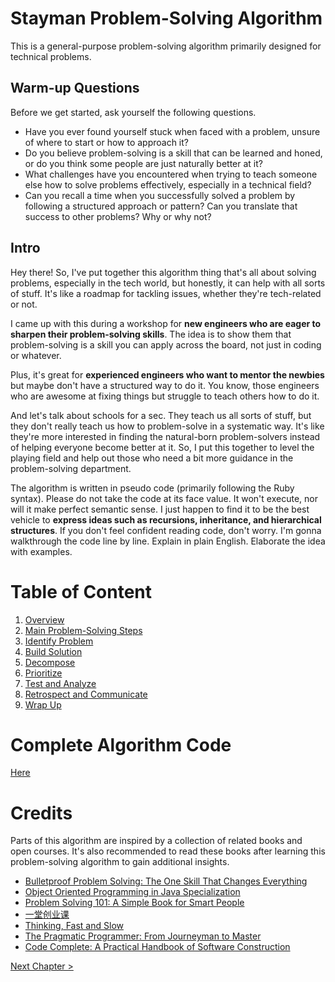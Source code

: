 # Stayman Problem-Solving Algorithm

This is a general-purpose problem-solving algorithm primarily designed for technical problems.

## Warm-up Questions

Before we get started, ask yourself the following questions.
- Have you ever found yourself stuck when faced with a problem, unsure of where to start or how to approach it?
- Do you believe problem-solving is a skill that can be learned and honed, or do you think some people are just naturally better at it?
- What challenges have you encountered when trying to teach someone else how to solve problems effectively, especially in a technical field?
- Can you recall a time when you successfully solved a problem by following a structured approach or pattern? Can you translate that success to other problems? Why or why not?

## Intro

Hey there! So, I've put together this algorithm thing that's all about solving problems, especially in the tech world, but honestly, it can help with all sorts of stuff. It's like a roadmap for tackling issues, whether they're tech-related or not.

I came up with this during a workshop for **new engineers who are eager to sharpen their problem-solving skills**. The idea is to show them that problem-solving is a skill you can apply across the board, not just in coding or whatever.

Plus, it's great for **experienced engineers who want to mentor the newbies** but maybe don't have a structured way to do it. You know, those engineers who are awesome at fixing things but struggle to teach others how to do it.

And let's talk about schools for a sec. They teach us all sorts of stuff, but they don't really teach us how to problem-solve in a systematic way. It's like they're more interested in finding the natural-born problem-solvers instead of helping everyone become better at it. So, I put this together to level the playing field and help out those who need a bit more guidance in the problem-solving department.

The algorithm is written in pseudo code (primarily following the Ruby syntax). Please do not take the code at its face value. It won't execute, nor will it make perfect semantic sense. I just happen to find it to be the best vehicle to **express ideas such as recursions, inheritance, and hierarchical structures**. If you don't feel confident reading code, don't worry. I'm gonna walkthrough the code line by line. Explain in plain English. Elaborate the idea with examples.

# Table of Content
1. [Overview](1_overview.md)
2. [Main Problem-Solving Steps](2_main.md)
3. [Identify Problem](3_identify_problem.md)
4. [Build Solution](4_build_solution.md)
5. [Decompose](5_decompose.md)
6. [Prioritize](6_prioritize.md)
7. [Test and Analyze](7_test_and_analyze.md)
8. [Retrospect and Communicate](8_retrospect_and_communicate.md)
9. [Wrap Up](9_wrap_up.md)

# Complete Algorithm Code

[Here](9_all_together.rb)

# Credits

Parts of this algorithm are inspired by a collection of related books and open courses. It's also recommended to read these books after learning this problem-solving algorithm to gain additional insights.
- [Bulletproof Problem Solving: The One Skill That Changes Everything](https://bulletproofproblemsolving.com/)
- [Object Oriented Programming in Java Specialization](https://www.coursera.org/specializations/object-oriented-programming)
- [Problem Solving 101: A Simple Book for Smart People](https://www.amazon.com/Problem-Solving-101-Simple-People/dp/1591842425)
- [一堂创业课](https://yitang.top/)
- [Thinking, Fast and Slow](https://www.amazon.com/Thinking-Fast-Slow-Daniel-Kahneman/dp/0374533555)
- [The Pragmatic Programmer: From Journeyman to Master](https://www.amazon.com/Pragmatic-Programmer-Journeyman-Master/dp/020161622X)
- [Code Complete: A Practical Handbook of Software Construction](https://www.amazon.com/Code-Complete-Practical-Handbook-Construction/dp/0735619670)

[Next Chapter >](1_overview.md)

